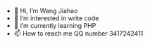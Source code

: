 - 👋 Hi, I’m Wang Jiahao
- 👀 I’m interested in write code
- 🌱 I’m currently learning PHP
- 📫 How to reach me QQ number 3417242411
<!---
<button onclick="mailto:wjhsyg000@163.com">Reach me</button>
--->
